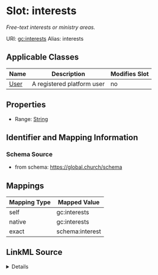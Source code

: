 

# Slot: interests 


_Free-text interests or ministry areas._





URI: [gc:interests](https://global.church/schema/interests)
Alias: interests

<!-- no inheritance hierarchy -->





## Applicable Classes

| Name | Description | Modifies Slot |
| --- | --- | --- |
| [User](User.md) | A registered platform user |  no  |






## Properties

* Range: [String](String.md)




## Identifier and Mapping Information






### Schema Source


* from schema: https://global.church/schema




## Mappings

| Mapping Type | Mapped Value |
| ---  | ---  |
| self | gc:interests |
| native | gc:interests |
| exact | schema:interest |




## LinkML Source

<details>
```yaml
name: interests
description: Free-text interests or ministry areas.
in_subset:
- internal
from_schema: https://global.church/schema
exact_mappings:
- schema:interest
rank: 1000
alias: interests
domain_of:
- User
range: string

```
</details>